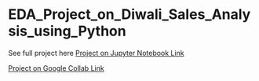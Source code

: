 # EDA_Project_on_Diwali_Sales_Analysis_using_Python

See full project here
[Project on Jupyter Notebook Link](http://localhost:8888/notebooks/Desktop/python_eda_project/Diwali%20Sales%20Analysis.ipynb)

[Project on Google Collab Link](https://colab.research.google.com/drive/1f5-uJaYRZf8rzYAq6rO8ccTc47WgmOxX#scrollTo=1600876a-dfc1-4af1-bb42-c6c22330cdc3)
